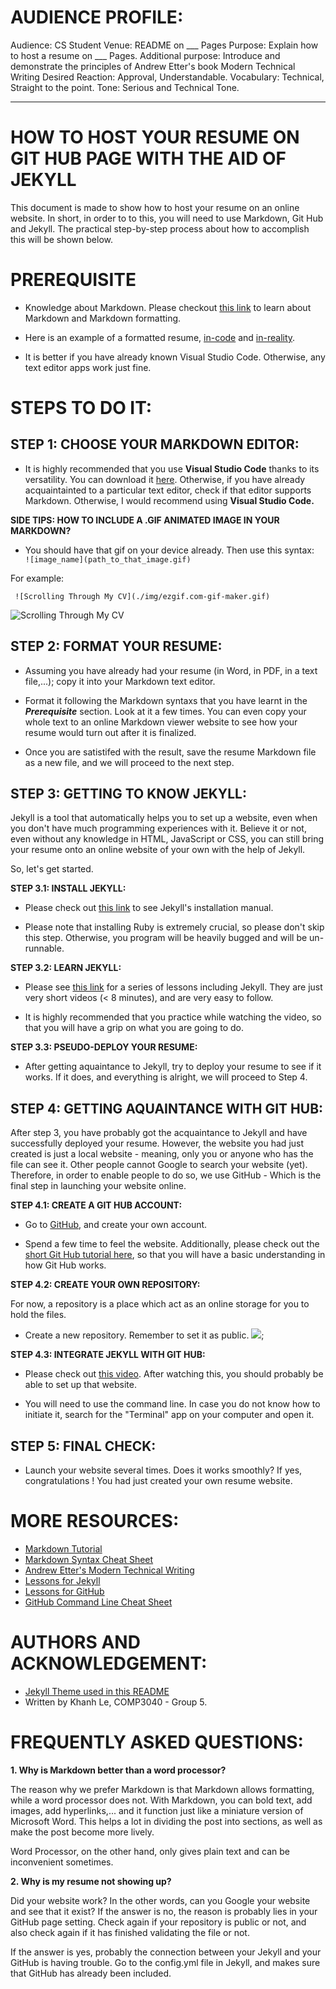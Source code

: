 # AUDIENCE PROFILE:
Audience: CS Student
Venue: README on ___ Pages
Purpose: Explain how to host a resume on ___ Pages.
Additional purpose: Introduce and demonstrate the principles of Andrew Etter's book Modern Technical Writing
Desired Reaction: Approval, Understandable.
Vocabulary: Technical, Straight to the point.
Tone: Serious and Technical Tone. 

---

# HOW TO HOST YOUR RESUME ON GIT HUB PAGE WITH THE AID OF JEKYLL

This document is made to show how to host your resume on an online website. In short, in order to to this, you will need to use Markdown, Git Hub and Jekyll. The practical step-by-step process about how to accomplish this will be shown below.

# PREREQUISITE

- Knowledge about Markdown. Please checkout [this link](https://www.markdowntutorial.com/) to learn about Markdown and Markdown formatting.

- Here is an example of a formatted resume, [in-code](./img/formatting.jpg) and [in-reality](./img/finalize.jpg).

- It is better if you have already known Visual Studio Code. Otherwise, any text editor apps work just fine.

# STEPS TO DO IT:

## STEP 1: CHOOSE YOUR MARKDOWN EDITOR:

- It is highly recommended that you use **Visual Studio Code** thanks to its versatility. You can download it [here](https://code.visualstudio.com/download). Otherwise, if you have already acquaintainted to a particular text editor, check if that editor supports Markdown. Otherwise, I would recommend using **Visual Studio Code.**

**SIDE TIPS: HOW TO INCLUDE A .GIF ANIMATED IMAGE IN YOUR MARKDOWN?**

- You should have that gif on your device already. Then use this syntax:
``` ![image_name](path_to_that_image.gif)```

For example:

``` ![Scrolling Through My CV](./img/ezgif.com-gif-maker.gif)```

![Scrolling Through My CV](./img/ezgif.com-gif-maker.gif)

## STEP 2: FORMAT YOUR RESUME:

- Assuming you have already had your resume (in Word, in PDF, in a text file,...); copy it into your Markdown text editor.

- Format it following the Markdown syntaxs that you have learnt in the ***Prerequisite*** section. Look at it a few times. You can even copy your whole text to an online Markdown viewer website to see how your resume would turn out after it is finalized. 

- Once you are satistifed with the result, save the resume Markdown file as a new file, and we will proceed to the next step.

## STEP 3: GETTING TO KNOW JEKYLL:

Jekyll is a tool that automatically helps you to set up a website, even when you don't have much programming experiences with it. Believe it or not, even without any knowledge in HTML, JavaScript or CSS, you can still bring your resume onto an online website of your own with the help of Jekyll.

So, let's get started.

**STEP 3.1: INSTALL JEKYLL:**

- Please check out [this link](https://jekyllrb.com/docs/installation/) to see Jekyll's installation manual.

- Please note that installing Ruby is extremely crucial, so please don't skip this step. Otherwise, you program will be heavily bugged and will be un-runnable.

**STEP 3.2: LEARN JEKYLL:**

- Please see [this link](https://www.youtube.com/playlist?list=PLLAZ4kZ9dFpOPV5C5Ay0pHaa0RJFhcmcB) for a series of lessons including Jekyll. They are just very short videos (< 8 minutes), and are very easy to follow.

- It is highly recommended that you practice while watching the video, so that you will have a grip on what you are going to do.

**STEP 3.3: PSEUDO-DEPLOY YOUR RESUME:**

- After getting aquaintance to Jekyll, try to deploy your resume to see if it works. If it does, and everything is alright, we will proceed to Step 4.

## STEP 4: GETTING AQUAINTANCE WITH GIT HUB:

After step 3, you have probably got the acquaintance to Jekyll and have successfully deployed your resume. However, the website you had just created is just a local website - meaning, only you or anyone who has the file can see it. Other people cannot Google to search your website (yet). Therefore, in order to enable people to do so, we use GitHub - Which is the final step in launching your website online.

**STEP 4.1: CREATE A GIT HUB ACCOUNT:**

- Go to [GitHub](https://github.com/), and create your own account.

- Spend a few time to feel the website. Additionally, please check out the [short Git Hub tutorial here](https://www.youtube.com/watch?v=iv8rSLsi1xo), so that you will have a basic understanding in how Git Hub works.

**STEP 4.2: CREATE YOUR OWN REPOSITORY:**

For now, a repository is a place which act as an online storage for you to hold the files. 

- Create a new repository. Remember to set it as public.
![](./img/tuto1.jpg);

**STEP 4.3: INTEGRATE JEKYLL WITH GIT HUB:**

- Please check out [this video](https://www.youtube.com/watch?v=fqFjuX4VZmU&list=PLLAZ4kZ9dFpOPV5C5Ay0pHaa0RJFhcmcB&index=19). After watching this, you should probably be able to set up that website.

- You will need to use the command line. In case you do not know how to initiate it, search for the "Terminal" app on your computer and open it.

## STEP 5: FINAL CHECK:

- Launch your website several times. Does it works smoothly? If yes, congratulations ! You had just created your own resume website.

# MORE RESOURCES:

- [Markdown Tutorial](https://www.markdowntutorial.com/)
- [Markdown Syntax Cheat Sheet](https://www.markdownguide.org/cheat-sheet/)
- [Andrew Etter's Modern Technical Writing](https://www.amazon.ca/Modern-Technical-Writing-Introduction-Documentation-ebook/dp/B01A2QL9SS)
- [Lessons for Jekyll](https://www.youtube.com/playlist?list=PLLAZ4kZ9dFpOPV5C5Ay0pHaa0RJFhcmcB)
- [Lessons for GitHub](https://www.youtube.com/watch?v=iv8rSLsi1xo)
- [GitHub Command Line Cheat Sheet](https://education.github.com/git-cheat-sheet-education.pdf)

# AUTHORS AND ACKNOWLEDGEMENT:

- [Jekyll Theme used in this README](https://github.com/jekyll/minima)
- Written by Khanh Le, COMP3040 - Group 5.

# FREQUENTLY ASKED QUESTIONS:

**1. Why is Markdown better than a word processor?**

The reason why we prefer Markdown is that Markdown allows formatting, while a word processor does not. With Markdown, you can bold text, add images, add hyperlinks,... and it function just like a miniature version of Microsoft Word. This helps a lot in dividing the post into sections, as well as make the post become more lively.

Word Processor, on the other hand, only gives plain text and can be inconvenient sometimes.

**2. Why is my resume not showing up?**

Did your website work? In the other words, can you Google your website and see that it exist? If the answer is no, the reason is probably lies in your GitHub page setting. Check again if your repository is public or not, and also check again if it has finished validating the file or not.

If the answer is yes, probably the connection between your Jekyll and your GitHub is having trouble. Go to the config.yml file in Jekyll, and makes sure that GitHub has already been included.
